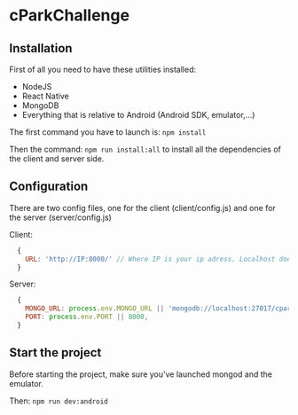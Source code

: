 # cParkChallenge

## Installation

First of all you need to have these utilities installed:
  - NodeJS
  - React Native
  - MongoDB
  - Everything that is relative to Android (Android SDK, emulator,...)
  
The first command you have to launch is: `npm install`

Then the command: `npm run install:all` to install all the dependencies of the client and server side.

## Configuration

There are two config files, one for the client (client/config.js) and one for the server (server/config.js)

Client: 
```javascript
  {
    URL: 'http://IP:8000/' // Where IP is your ip adress. Localhost doesn't work
  }
```

Server: 
```javascript
  {
    MONGO_URL: process.env.MONGO_URL || 'mongodb://localhost:27017/cparkchallenge',
    PORT: process.env.PORT || 8000,
  }
```

## Start the project

Before starting the project, make sure you've launched mongod and the emulator.

Then: `npm run dev:android`
